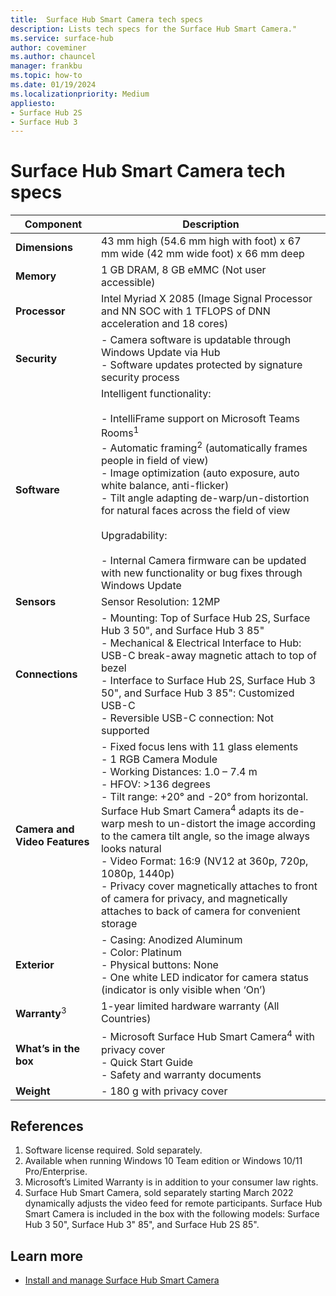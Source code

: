 ```yaml
---
title:  Surface Hub Smart Camera tech specs
description: Lists tech specs for the Surface Hub Smart Camera."
ms.service: surface-hub
author: coveminer
ms.author: chauncel
manager: frankbu
ms.topic: how-to
ms.date: 01/19/2024
ms.localizationpriority: Medium
appliesto:
- Surface Hub 2S
- Surface Hub 3
---
```


# Surface Hub Smart Camera tech specs

| Component                     | Description                                                                                                                                                                                                                                                                                                                                                                                                                                                                                                                                                                                                            |
| ----------------------------- | ---------------------------------------------------------------------------------------------------------------------------------------------------------------------------------------------------------------------------------------------------------------------------------------------------------------------------------------------------------------------------------------------------------------------------------------------------------------------------------------------------------------------------------------------------------------------------------------------------------------------- |
| **Dimensions**                | 43 mm high (54.6 mm high with foot) x 67 mm wide (42 mm wide foot) x 66 mm deep                                                                                                                                                                                                                                                                                                                                                                                                                                                                                                                                          |
| **Memory**                    | 1 GB DRAM, 8 GB eMMC (Not user accessible)                                                                                                                                                                                                                                                                                                                                                                                                                                                                                                                                                                             |
| **Processor**                 | Intel Myriad X 2085 (Image Signal Processor and NN SOC with 1 TFLOPS of DNN acceleration and 18 cores)                                                                                                                                                                                                                                                                                                                                                                                                                                                                                                                 |
| **Security**                  | - Camera software is updatable through Windows Update via Hub <br>- Software updates protected by signature security process                                                                                                                                                                                                                                                                                                                                                                                                                                                                                           |
| **Software**                  | Intelligent functionality: <br><br>- IntelliFrame support on Microsoft Teams Rooms<sup>1</sup> <br>- Automatic framing<sup>2</sup> (automatically frames people in field of view) <br>- Image optimization (auto exposure, auto white balance, anti-flicker) <br>- Tilt angle adapting de-warp/un-distortion for natural faces across the field of view <br><br>Upgradability: <br><br>- Internal Camera firmware can be updated with new functionality or bug fixes through Windows Update                                                                                                 |
| **Sensors**                   | Sensor Resolution: 12MP                                                                                                                                                                                                                                                                                                                                                                                                                                                                                                                                                                                                |
| **Connections**               | - Mounting: Top of Surface Hub 2S, Surface Hub 3 50", and Surface Hub 3 85" <br>- Mechanical & Electrical Interface to Hub: USB-C break-away magnetic attach to top of bezel <br>- Interface to Surface Hub 2S, Surface Hub 3 50", and Surface Hub 3 85": Customized USB-C <br>- Reversible USB-C connection: Not supported                                                                                                                                                                                                                                                                                                                                     |
| **Camera and Video Features** | - Fixed focus lens with 11 glass elements <br>- 1 RGB Camera Module <br>- Working Distances: 1.0 – 7.4 m <br>- HFOV: >136 degrees <br>- Tilt range: +20° and -20° from horizontal. Surface Hub Smart Camera<sup>4</sup> adapts its de-warp mesh to un-distort the image according to the camera tilt angle, so the image always looks natural <br>- Video Format: 16:9 (NV12 at 360p, 720p, 1080p, 1440p) <br>- Privacy cover magnetically attaches to front of camera for privacy, and magnetically attaches to back of camera for convenient storage                                                                        |
| **Exterior**                  | - Casing: Anodized Aluminum <br>- Color: Platinum <br>- Physical buttons: None <br>- One white LED indicator for camera status (indicator is only visible when ‘On’)                                                                                                                                                                                                                                                                                                                                                                                                                                                   |
| **Warranty**<sup>3</sup>      | 1-year limited hardware warranty (All Countries)                                                                                                                                                                                                                                                                                                                                                                                                                                                                                                                                                                       |
| **What’s in the box**         | - Microsoft Surface Hub Smart Camera<sup>4</sup> with privacy cover <br>- Quick Start Guide <br>- Safety and warranty documents                                                                                                                                                                                                                                                                                                                                                                                                                                                                                                   |
| **Weight**                    | - 180 g with privacy cover                                                                                                                                                                                                                                                                                                                                                                                                                                                                                                                                                                                              |

## References

1. Software license required. Sold separately. 
2. Available when running Windows 10 Team edition or Windows 10/11 Pro/Enterprise.
3. Microsoft’s Limited Warranty is in addition to your consumer law rights.
4. Surface Hub Smart Camera, sold separately starting March 2022 dynamically adjusts the video feed for remote participants. Surface Hub Smart Camera is included in the box with the following models: Surface Hub 3 50", Surface Hub 3" 85", and Surface Hub 2S 85". 


## Learn more

- [Install and manage Surface Hub Smart Camera](surface-hub-smart-camera.md)